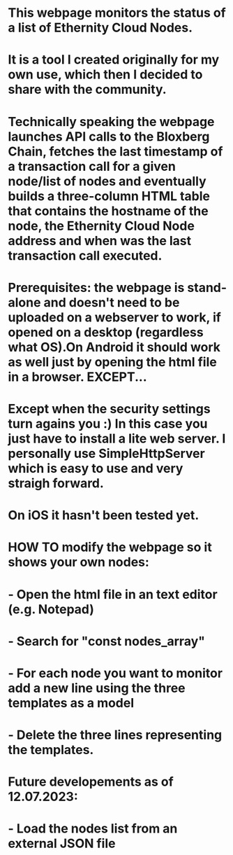 # This webpage monitors the status of a list of Ethernity Cloud Nodes.

# It is a tool I created originally for my own use, which then I decided to share with the community.
# Technically speaking the webpage launches API calls to the Bloxberg Chain, fetches the last timestamp of a transaction call for a given node/list of nodes and eventually builds a three-column HTML table that contains the hostname of the node, the Ethernity Cloud Node address and when was the last transaction call executed.
# Prerequisites: the webpage is stand-alone and doesn't need to be uploaded on a webserver to work, if opened on a desktop (regardless what OS).On Android it should work as well just by opening the html file in a browser. EXCEPT...
# Except when the security settings turn agains you :) In this case you just have to install a lite web server. I personally use SimpleHttpServer which is easy to use and very straigh forward.
#  On iOS it hasn't been tested yet.


# HOW TO modify the webpage so it shows your own nodes:
#   - Open the html file in an text editor (e.g. Notepad)
#   - Search for "const nodes_array"
#   - For each node you want to monitor add a new line using the three templates as a model
#   - Delete the three lines representing the templates.


# Future developements as of 12.07.2023:
#   - Load the nodes list from an external JSON file
